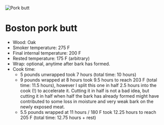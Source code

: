 ![Pork butt](http://i.imgur.com/IjwBlwa.jpg)

Boston pork butt
================

- Wood: Oak
- Smoker temperature: 275 F
- Final internal temperature: 200 F
- Rested temperature: 175 F (arbitrary)
- Wrap: optional, anytime after bark has formed.
- Cook time:
  - 5 pounds unwrapped took 7 hours (total time: 10 hours)
  - 9 pounds wrapped at 8 hours took 9.5 hours to reach 203 F (total time: 11.5 hours), however I split this one in half 2.5 hours into the cook (!) to accelerate it. Cutting it in half is not a bad idea, but cutting it in half when half the bark has already formed might have contributed to some loss in moisture and very weak bark on the newly exposed meat.
  - 5.5 pounds wrapped at 11 hours / 180 F took 12.25 hours to reach 205 F (total time: 12.75 hours + rest)
